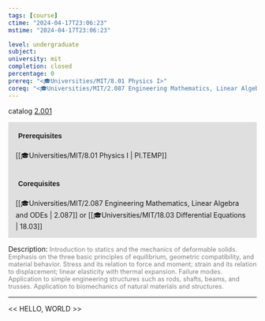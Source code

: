 ```yaml
---
tags: [course]
ctime: "2024-04-17T23:06:23"
mstime: "2024-04-17T23:06:23"

level: undergraduate
subject: 
university: mit
completion: closed
percentage: 0
prereq: "<🎓Universities/MIT/8.01 Physics I>"
coreq: "<🎓Universities/MIT/2.087 Engineering Mathematics, Linear Algebra and ODEs> or <🎓Universities/MIT/18.03 Differential Equations>"
---
```


catalog [2.001](http://student.mit.edu/catalog/m2a.html#2.001)

<span style="display: block; padding: 15px; background-color: rgb(100, 100, 100, 0.2);"><font id="m_prereq1830_0" style="display: block; font-family: Arial, sans-serif; font-weight: bold; padding: 5px">Prerequisites</font><br><span id="prereq1830_0">[[🎓Universities/MIT/8.01 Physics I | PI.TEMP]]</span></span>
<span style="display: block; padding: 15px; background-color: rgb(100, 100, 100, 0.2);"><font id="m_coreq1830_0" style="display: block; font-family: Arial, sans-serif; font-weight: bold; padding: 5px">Corequisites</font><br><span id="coreq1830_0">[[🎓Universities/MIT/2.087 Engineering Mathematics, Linear Algebra and ODEs | 2.087]] or [[🎓Universities/MIT/18.03 Differential Equations | 18.03]]</span></span>

<font style="">Description:</font>
<font style="color: grey; font-size: 0.8rem;">Introduction to statics and the mechanics of deformable solids. Emphasis on the three basic principles of equilibrium, geometric compatibility, and material behavior. Stress and its relation to force and moment; strain and its relation to displacement; linear elasticity with thermal expansion. Failure modes. Application to simple engineering structures such as rods, shafts, beams, and trusses.  Application to biomechanics of natural materials and structures.</font>



---

<< HELLO, WORLD >>
